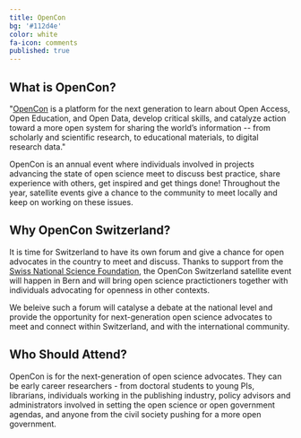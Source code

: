 ```yaml
---
title: OpenCon
bg: '#112d4e'
color: white
fa-icon: comments
published: true
---
```


## What is OpenCon?

"[OpenCon](http://www.opencon2017.org "OpenCon Homepage") is a platform for the next generation to learn about Open Access, Open Education, and Open Data, develop critical skills, and catalyze action toward a more open system for sharing the world’s information -- from scholarly and scientific research, to educational materials, to digital research data."

OpenCon is an annual event where individuals involved in projects advancing the state of open science meet to discuss best practice, share experience with others, get inspired and get things done! Throughout the year, satellite events give a chance to the community to meet locally and keep on working on these issues.

## Why OpenCon Switzerland?

It is time for Switzerland to have its own forum and give a chance for open advocates in the country to meet and discuss. Thanks to support from the [Swiss National Science Foundation](http://www.snf.ch/en/Pages/default.aspx), the OpenCon Switzerland satellite event will happen in Bern and will bring open science practictioners together with individuals advocating for openness in other contexts.

We beleive such a forum will catalyse a debate at the national level and provide the opportunity for next-generation open science advocates to meet and connect within Switzerland, and with the international community.

## Who Should Attend?

OpenCon is for the next-generation of open science advocates. They can be early career researchers - from doctoral students to young PIs, librarians, individuals working in the publishing industry, policy advisors and administrators involved in setting the open science or open government agendas, and anyone from the civil society pushing for a more open government.
